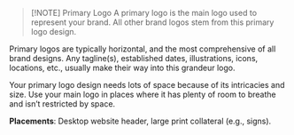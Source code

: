 
> [!NOTE] Primary Logo
> A primary logo is the main logo used to represent your brand. All other brand logos stem from this primary logo design.

Primary logos are typically horizontal, and the most comprehensive of all brand designs. Any tagline(s), established dates, illustrations, icons, locations, etc., usually make their way into this grandeur logo.

Your primary logo design needs lots of space because of its intricacies and size. Use your main logo in places where it has plenty of room to breathe and isn’t restricted by space.

**Placements**: Desktop website header, large print collateral (e.g., signs).
